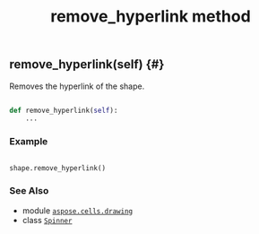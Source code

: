 ﻿---
title: remove_hyperlink method
second_title: Aspose.Cells for Python via .NET API References
description: 
type: docs
weight: 190
url: /aspose.cells.drawing/spinner/remove_hyperlink/
is_root: false
---

## remove_hyperlink(self) {#}

Removes the hyperlink of the shape.



```python

def remove_hyperlink(self):
    ...
```



### Example 


```python

shape.remove_hyperlink()

```



### See Also
* module [`aspose.cells.drawing`](../../)
* class [`Spinner`](/cells/python-net/aspose.cells.drawing/spinner)
